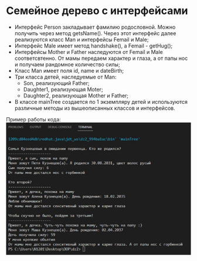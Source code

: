 # Семейное дерево с интерфейсами

- Интерфейс Person закладывает фамилию родословной. Можно получить через метод getsName(). Через этот интерфейс далее реализуются класс Man и интерфейсы Femail и Male;
- Интерфейс Male имеет метод handshake(), а Femail - getHug();
- Интерфейсы Mother и Father наследуются от Femail и Male соответсвтенно. От мамы передаем характер и глаза, а от папы нос и получаем рандомное количество силы;
- Класс Man имеет поля id, name и dateBirth;
- Три класса детей, наследуемые от Man:
    * Son, реализующий Father;
    * Daughter1, реализующая Moter;
    * Daughter2, реализующая Mother и Father;
- В классе mainTree создается по 1 экземпляру детей и используются различные методы из вышеописанных классов и интерфейсов.

Пример работы кода: 
![Результат выполнения кода](example.jpg)

